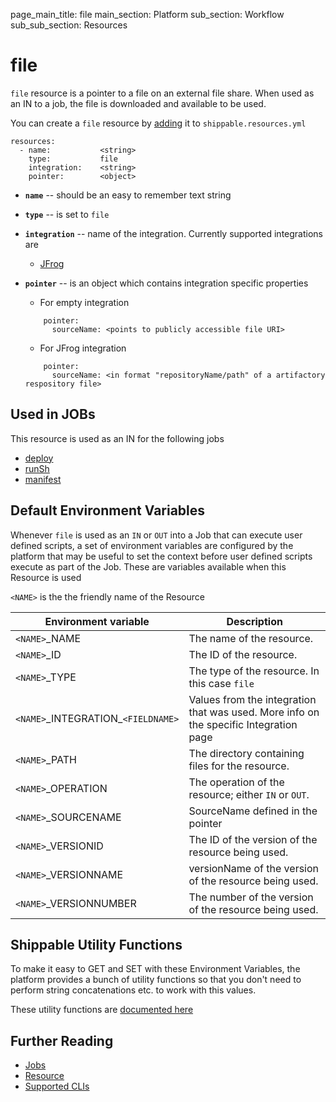 page_main_title: file
main_section: Platform
sub_section: Workflow
sub_sub_section: Resources

# file
`file` resource is a pointer to a file on an external file share. When used as an IN to a job, the file is downloaded and available to be used.

You can create a `file` resource by [adding](/platform/tutorial/workflow/howto-crud-resource#adding) it to `shippable.resources.yml`

```
resources:
  - name: 			<string>
    type: 			file
    integration: 	<string>
    pointer:		<object>
```

* **`name`** -- should be an easy to remember text string

* **`type`** -- is set to `file`

* **`integration`** -- name of the integration. Currently supported integrations are
	* [JFrog](/platform/integration/jfrog-artifactory)

* **`pointer`** -- is an object which contains integration specific properties
	* For empty integration

	```
	    pointer:
	      sourceName: <points to publicly accessible file URI>
	```
	* For JFrog integration

	```
	    pointer:
	      sourceName: <in format "repositoryName/path" of a artifactory respository file>
	```

## Used in JOBs
This resource is used as an IN for the following jobs

* [deploy](/platform/workflow/job/deploy)
* [runSh](/platform/workflow/job/runsh)
* [manifest](/platform/workflow/job/manifest)

## Default Environment Variables
Whenever `file` is used as an `IN` or `OUT` into a Job that can execute user defined scripts, a set of environment variables are configured by the platform that may be useful to set the context before user defined scripts execute as part of the Job. These are variables available when this Resource is used

`<NAME>` is the the friendly name of the Resource

| Environment variable						| Description                         |
| ------------- 								|------------------------------------ |
| `<NAME>`\_NAME 							| The name of the resource. |
| `<NAME>`\_ID 								| The ID of the resource. |
| `<NAME>`\_TYPE 							| The type of the resource. In this case `file`|
| `<NAME>`\_INTEGRATION\_`<FIELDNAME>`	| Values from the integration that was used. More info on the specific Integration page|
| `<NAME>`\_PATH 							| The directory containing files for the resource. |
| `<NAME>`\_OPERATION 						| The operation of the resource; either `IN` or `OUT`. |
| `<NAME>`\_SOURCENAME    					| SourceName defined in the pointer |
| `<NAME>`\_VERSIONID    					| The ID of the version of the resource being used. |
| `<NAME>`\_VERSIONNAME						| versionName of the version of the resource being used. |
| `<NAME>`\_VERSIONNUMBER 					| The number of the version of the resource being used. |

## Shippable Utility Functions
To make it easy to GET and SET with these Environment Variables, the platform provides a bunch of utility functions so that you don't need to perform string concatenations etc. to work with this values.

These utility functions are [documented here]()

## Further Reading
* [Jobs](/platform/workflow/job/overview)
* [Resource](/platform/workflow/resource/overview)
* [Supported CLIs](/platform/runtime/overview#cli)
